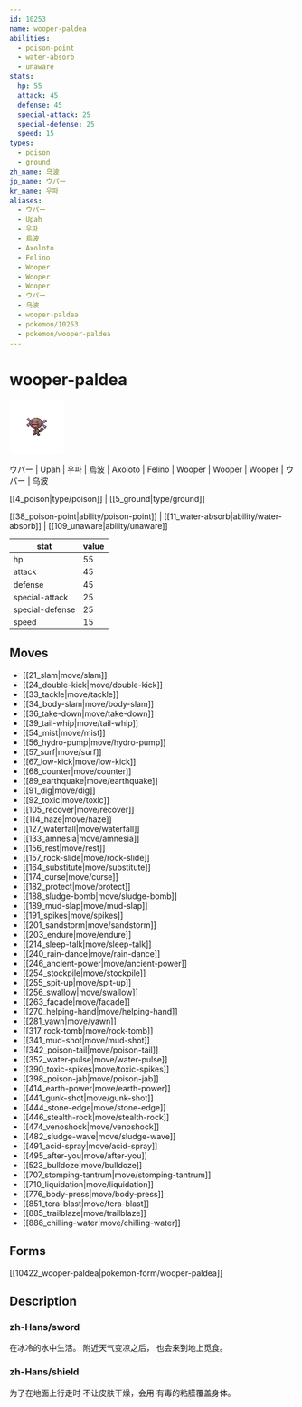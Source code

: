 ```yaml
---
id: 10253
name: wooper-paldea
abilities:
  - poison-point
  - water-absorb
  - unaware
stats:
  hp: 55
  attack: 45
  defense: 45
  special-attack: 25
  special-defense: 25
  speed: 15
types:
  - poison
  - ground
zh_name: 乌波
jp_name: ウパー
kr_name: 우파
aliases:
  - ウパー
  - Upah
  - 우파
  - 烏波
  - Axoloto
  - Felino
  - Wooper
  - Wooper
  - Wooper
  - ウパー
  - 乌波
  - wooper-paldea
  - pokemon/10253
  - pokemon/wooper-paldea
---
```

# wooper-paldea

![](https://raw.githubusercontent.com/PokeAPI/sprites/master/sprites/pokemon/10253.png)

ウパー | Upah | 우파 | 烏波 | Axoloto | Felino | Wooper | Wooper | Wooper | ウパー | 乌波

[[4_poison|type/poison]] | [[5_ground|type/ground]]

[[38_poison-point|ability/poison-point]] | [[11_water-absorb|ability/water-absorb]] | [[109_unaware|ability/unaware]]

|stat|value|
|---|---|
|hp|55|
|attack|45|
|defense|45|
|special-attack|25|
|special-defense|25|
|speed|15|


## Moves

- [[21_slam|move/slam]]
- [[24_double-kick|move/double-kick]]
- [[33_tackle|move/tackle]]
- [[34_body-slam|move/body-slam]]
- [[36_take-down|move/take-down]]
- [[39_tail-whip|move/tail-whip]]
- [[54_mist|move/mist]]
- [[56_hydro-pump|move/hydro-pump]]
- [[57_surf|move/surf]]
- [[67_low-kick|move/low-kick]]
- [[68_counter|move/counter]]
- [[89_earthquake|move/earthquake]]
- [[91_dig|move/dig]]
- [[92_toxic|move/toxic]]
- [[105_recover|move/recover]]
- [[114_haze|move/haze]]
- [[127_waterfall|move/waterfall]]
- [[133_amnesia|move/amnesia]]
- [[156_rest|move/rest]]
- [[157_rock-slide|move/rock-slide]]
- [[164_substitute|move/substitute]]
- [[174_curse|move/curse]]
- [[182_protect|move/protect]]
- [[188_sludge-bomb|move/sludge-bomb]]
- [[189_mud-slap|move/mud-slap]]
- [[191_spikes|move/spikes]]
- [[201_sandstorm|move/sandstorm]]
- [[203_endure|move/endure]]
- [[214_sleep-talk|move/sleep-talk]]
- [[240_rain-dance|move/rain-dance]]
- [[246_ancient-power|move/ancient-power]]
- [[254_stockpile|move/stockpile]]
- [[255_spit-up|move/spit-up]]
- [[256_swallow|move/swallow]]
- [[263_facade|move/facade]]
- [[270_helping-hand|move/helping-hand]]
- [[281_yawn|move/yawn]]
- [[317_rock-tomb|move/rock-tomb]]
- [[341_mud-shot|move/mud-shot]]
- [[342_poison-tail|move/poison-tail]]
- [[352_water-pulse|move/water-pulse]]
- [[390_toxic-spikes|move/toxic-spikes]]
- [[398_poison-jab|move/poison-jab]]
- [[414_earth-power|move/earth-power]]
- [[441_gunk-shot|move/gunk-shot]]
- [[444_stone-edge|move/stone-edge]]
- [[446_stealth-rock|move/stealth-rock]]
- [[474_venoshock|move/venoshock]]
- [[482_sludge-wave|move/sludge-wave]]
- [[491_acid-spray|move/acid-spray]]
- [[495_after-you|move/after-you]]
- [[523_bulldoze|move/bulldoze]]
- [[707_stomping-tantrum|move/stomping-tantrum]]
- [[710_liquidation|move/liquidation]]
- [[776_body-press|move/body-press]]
- [[851_tera-blast|move/tera-blast]]
- [[885_trailblaze|move/trailblaze]]
- [[886_chilling-water|move/chilling-water]]

## Forms



[[10422_wooper-paldea|pokemon-form/wooper-paldea]]

## Description

### zh-Hans/sword

在冰冷的水中生活。
附近天气变凉之后，
也会来到地上觅食。

### zh-Hans/shield

为了在地面上行走时
不让皮肤干燥，会用
有毒的粘膜覆盖身体。

